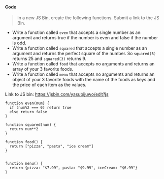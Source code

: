 #### Code

>In a new JS Bin, create the following functions. Submit a link to the JS Bin.

* Write a function called `even` that accepts a single number as an argument and returns true if the number is even and false if the number is odd.
* Write a function called `squared` that accepts a single number as an argument and returns the perfect square of the number. So `squared(5)` returns 25 and `squared(3)` returns 9.
* Write a function called `food` that accepts no arguments and returns an array of your 3 favorite foods.
* Write a function called `menu` that accepts no arguments and returns an object of your 3 favorite foods with the name of the foods as keys and the price of each item as the values.


Link to JS bin: https://jsbin.com/yasubijuwo/edit?js

````JS
function even(num) {
  if (num%2 === 0) return true
  else return false
}

function squared(num) {
  return num**2
}

function food() {
  return ["pizza", "pasta", "ice cream"]
}


function menu() {
  return {pizza: "$7.99", pasta: "$9.99", iceCream: "$6.99"}
}
````
